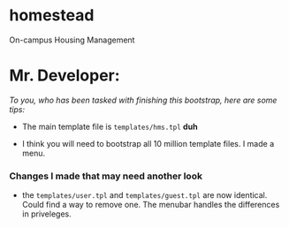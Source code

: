 homestead
=========

On-campus Housing Management

# Mr. Developer:

*To you, who has been tasked with finishing this bootstrap, here are some tips:*

 * The main template file is `templates/hms.tpl` **duh**

 * I think you will need to bootstrap all 10 million template files. I made a menu.





### Changes I made that may need another look

 * the `templates/user.tpl` and `templates/guest.tpl` are now identical. Could find a way to remove one. The menubar handles the differences in priveleges.

